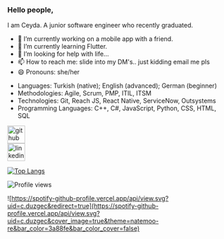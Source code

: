 ### Hello people,
I am Ceyda. A junior software engineer who recently graduated.

- 🔭 I’m currently working on a mobile app with a friend. 
- 🌱 I’m currently learning Flutter. 
- 🤔 I’m looking for help with life... 
- 📫 How to reach me: slide into my DM's.. just kidding email me pls 
- 😄 Pronouns: she/her 

* Languages: Turkish (native); English (advanced); German (beginner) 
* Methodologies: Agile, Scrum, PMP, ITIL, ITSM 
* Technologies: Git, Reach JS, React Native, ServiceNow, Outsystems 
* Programming Languages: C++, C#, JavaScript, Python, CSS, HTML, SQL

[<img src='https://cdn.jsdelivr.net/npm/simple-icons@3.0.1/icons/github.svg' alt='github' height='40'>](https://github.com/cduzgec)  
[<img src='https://cdn.jsdelivr.net/npm/simple-icons@3.0.1/icons/linkedin.svg' alt='linkedin' height='40'>](https://www.linkedin.com/in/cduzgec/)  

[![Top Langs](https://github-readme-stats.vercel.app/api/top-langs/?username=cduzgec)](https://github.com/anuraghazra/github-readme-stats)

![Profile views](https://gpvc.arturio.dev/cduzgec)  

![https://spotify-github-profile.vercel.app/api/view.svg?uid=c.duzgec&redirect=true](https://spotify-github-profile.vercel.app/api/view.svg?uid=c.duzgec&cover_image=true&theme=natemoo-re&bar_color=3a88fe&bar_color_cover=false)
